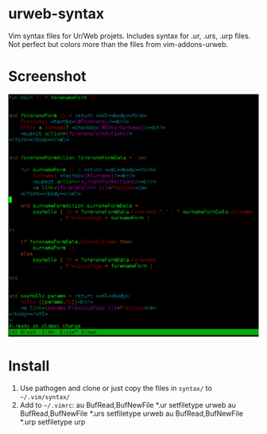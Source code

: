 urweb-syntax
============
Vim syntax files for Ur/Web projets.
Includes syntax for .ur, .urs, .urp files.
Not perfect but colors more than the files from vim-addons-urweb.

Screenshot
==========
![Screenshot](/capture.jpg?raw=true "Screenshot")

Install
=======
1. Use pathogen and clone or just copy the files in `syntax/` to `~/.vim/syntax/`
2. Add to `~/.vimrc`:
    au BufRead,BufNewFile *.ur setfiletype urweb
    au BufRead,BufNewFile *.urs setfiletype urweb
    au BufRead,BufNewFile *.urp setfiletype urp
